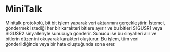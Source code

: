 # MiniTalk
Minitalk protokolü, bit bit işlem yaparak veri aktarımını gerçekleştirir. İstemci, göndermek istediği her bir karakteri bitlere ayırır ve bu bitleri SIGUSR1 veya SIGUSR2 sinyalleriyle sunucuya gönderir. Sunucu ise bu sinyalleri alır ve bitlerin düzenini okuyarak karakteri oluşturur. Bu işlem, tüm veri gönderildiğinde veya bir hata oluştuğunda sona erer.
